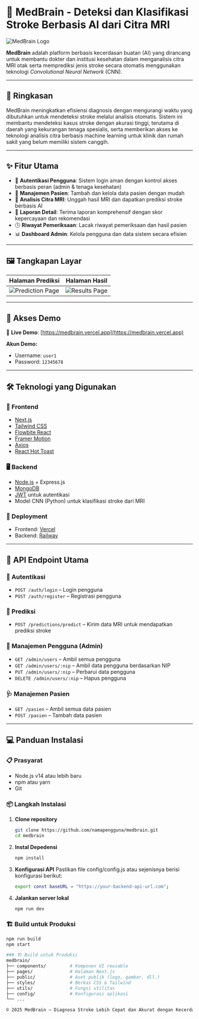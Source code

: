 # 🧠 MedBrain - Deteksi dan Klasifikasi Stroke Berbasis AI dari Citra MRI

![MedBrain Logo](./public/logo.png)

**MedBrain** adalah platform berbasis kecerdasan buatan (AI) yang dirancang untuk membantu dokter dan institusi kesehatan dalam menganalisis citra MRI otak serta memprediksi jenis stroke secara otomatis menggunakan teknologi *Convolutional Neural Network* (CNN).

---

## 🧾 Ringkasan

MedBrain meningkatkan efisiensi diagnosis dengan mengurangi waktu yang dibutuhkan untuk mendeteksi stroke melalui analisis otomatis. Sistem ini membantu mendeteksi kasus stroke dengan akurasi tinggi, terutama di daerah yang kekurangan tenaga spesialis, serta memberikan akses ke teknologi analisis citra berbasis machine learning untuk klinik dan rumah sakit yang belum memiliki sistem canggih.

---

## ✨ Fitur Utama

- 🔐 **Autentikasi Pengguna**: Sistem login aman dengan kontrol akses berbasis peran (admin & tenaga kesehatan)
- 👤 **Manajemen Pasien**: Tambah dan kelola data pasien dengan mudah
- 🧠 **Analisis Citra MRI**: Unggah hasil MRI dan dapatkan prediksi stroke berbasis AI
- 📄 **Laporan Detail**: Terima laporan komprehensif dengan skor kepercayaan dan rekomendasi
- 🕓 **Riwayat Pemeriksaan**: Lacak riwayat pemeriksaan dan hasil pasien
- 📊 **Dashboard Admin**: Kelola pengguna dan data sistem secara efisien

---

## 🖼️ Tangkapan Layar

| Halaman Prediksi | Halaman Hasil |
|------------------|---------------|
| ![Prediction Page](./public/screenshots/prediction.png) | ![Results Page](./public/screenshots/results.png) |

---

## 🚀 Akses Demo

🔗 **Live Demo**: [https://medbrain.vercel.app](https://medbrain.vercel.app)

**Akun Demo:**

- Username: `user1`
- Password: `12345678`

---

## 🛠️ Teknologi yang Digunakan

### 🔧 Frontend

- [Next.js](https://nextjs.org/)
- [Tailwind CSS](https://tailwindcss.com/)
- [Flowbite React](https://flowbite-react.com/)
- [Framer Motion](https://www.framer.com/motion/)
- [Axios](https://axios-http.com/)
- [React Hot Toast](https://react-hot-toast.com/)

### 🖥️ Backend

- [Node.js](https://nodejs.org/) + Express.js
- [MongoDB](https://www.mongodb.com/)
- [JWT](https://jwt.io/) untuk autentikasi
- Model CNN (Python) untuk klasifikasi stroke dari MRI

### 🚢 Deployment

- Frontend: [Vercel](https://vercel.com/)
- Backend: [Railway](https://railway.app/)

---

## 🔌 API Endpoint Utama

### 🔐 Autentikasi

- `POST /auth/login` – Login pengguna
- `POST /auth/register` – Registrasi pengguna

### 🧠 Prediksi

- `POST /predictions/predict` – Kirim data MRI untuk mendapatkan prediksi stroke

### 👤 Manajemen Pengguna (Admin)

- `GET /admin/users` – Ambil semua pengguna
- `GET /admin/users/:nip` – Ambil data pengguna berdasarkan NIP
- `PUT /admin/users/:nip` – Perbarui data pengguna
- `DELETE /admin/users/:nip` – Hapus pengguna

### 🩺 Manajemen Pasien

- `GET /pasien` – Ambil semua data pasien
- `POST /pasien` – Tambah data pasien

---

## 💻 Panduan Instalasi

### 📋 Prasyarat

- Node.js v14 atau lebih baru
- npm atau yarn
- Git

### 📦 Langkah Instalasi

1. **Clone repository**
   ```bash
   git clone https://github.com/namapengguna/medbrain.git
   cd medbrain
2. **Instal Depedensi**
   ```bash
   npm install
3. **Konfigurasi API**
   Pastikan file config/config.js atau sejenisnya berisi konfigurasi berikut:
   ```bash
   export const baseURL = "https://your-backend-api-url.com";
4. **Jalankan server lokal**
   ```bash
   npm run dev

### 🏗️ Build untuk Produksi
```bash
npm run build
npm start

### 🏗️ Build untuk Produksi
medbrain/
├── components/         # Komponen UI reusable
├── pages/              # Halaman Next.js
├── public/             # Aset publik (logo, gambar, dll.)
├── styles/             # Berkas CSS & Tailwind
├── utils/              # Fungsi utilitas
├── config/             # Konfigurasi aplikasi
└── ...

© 2025 MedBrain — Diagnosa Stroke Lebih Cepat dan Akurat dengan Kecerdasan Buatan
